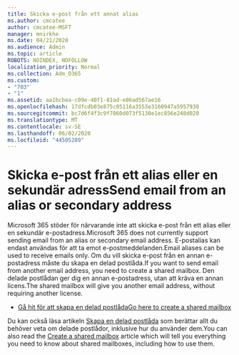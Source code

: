 ```yaml
---
title: Skicka e-post från ett annat alias
ms.author: cmcatee
author: cmcatee-MSFT
manager: mnirkhe
ms.date: 04/21/2020
ms.audience: Admin
ms.topic: article
ROBOTS: NOINDEX, NOFOLLOW
localization_priority: Normal
ms.collection: Adm_O365
ms.custom:
- "703"
- "1"
ms.assetid: aa1bcbea-c09e-40f1-81ad-e86ad567ae16
ms.openlocfilehash: 17dfcdb03e875c05116a3553e3160947a5957938
ms.sourcegitcommit: bc7d6f4f3c9f7060d073f5130e1ec856e248d020
ms.translationtype: MT
ms.contentlocale: sv-SE
ms.lasthandoff: 06/02/2020
ms.locfileid: "44505289"
---
```

# <a name="send-email-from-an-alias-or-secondary-address"></a><span data-ttu-id="7e045-102">Skicka e-post från ett alias eller en sekundär adress</span><span class="sxs-lookup"><span data-stu-id="7e045-102">Send email from an alias or secondary address</span></span>

<span data-ttu-id="7e045-103">Microsoft 365 stöder för närvarande inte att skicka e-post från ett alias eller en sekundär e-postadress.</span><span class="sxs-lookup"><span data-stu-id="7e045-103">Microsoft 365 does not currently support sending email from an alias or secondary email address.</span></span> <span data-ttu-id="7e045-104">E-postalias kan endast användas för att ta emot e-postmeddelanden.</span><span class="sxs-lookup"><span data-stu-id="7e045-104">Email aliases can be used to receive emails only.</span></span> <span data-ttu-id="7e045-105">Om du vill skicka e-post från en annan e-postadress måste du skapa en delad postlåda.</span><span class="sxs-lookup"><span data-stu-id="7e045-105">If you want to send email from another email address, you need to create a shared mailbox.</span></span> <span data-ttu-id="7e045-106">Den delade postlådan ger dig en annan e-postadress, utan att kräva en annan licens.</span><span class="sxs-lookup"><span data-stu-id="7e045-106">The shared mailbox will give you another email address, without requiring another license.</span></span>
  
- [<span data-ttu-id="7e045-107">Gå hit för att skapa en delad postlåda</span><span class="sxs-lookup"><span data-stu-id="7e045-107">Go here to create a shared mailbox</span></span>](https://portal.office.com/AdminPortal/Home#/AssistedGuide/addemailoptions)

<span data-ttu-id="7e045-108">Du kan också läsa artikeln [Skapa en delad postlåda](https://docs.microsoft.com/microsoft-365/admin/email/create-a-shared-mailbox) som berättar allt du behöver veta om delade postlådor, inklusive hur du använder dem.</span><span class="sxs-lookup"><span data-stu-id="7e045-108">You can also read the [Create a shared mailbox](https://docs.microsoft.com/microsoft-365/admin/email/create-a-shared-mailbox) article which will tell you everything you need to know about shared mailboxes, including how to use them.</span></span>
